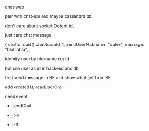 chat-web

pair with chat-api and maybe cassandra db

don't care about socketIOclient id,

just care chat message

{
  chatId: uuid()
  chatRoomId: 1,
  sendUserNickname: "dulee",
  message: "blablabla",
}

identify user by nickname not id

but use user as id in backend and db

first send message to BE and show what get from BE

add createdAt, readUserCnt

need event 

* sendChat

* join

* left
